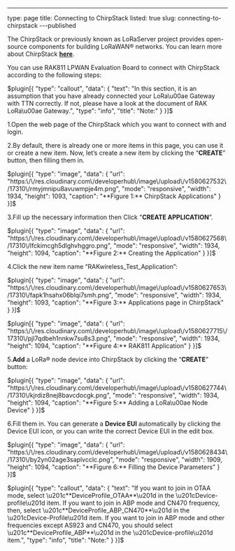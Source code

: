 ---
type: page
title: Connecting to ChirpStack
listed: true
slug: connecting-to-chirpstack
---published

The ChirpStack or previously known as LoRaServer project provides open-source components for building LoRaWAN® networks. You can learn more about ChirpStack [**here**](https://www.chirpstack.io/).

You can use RAK811 LPWAN Evaluation Board to connect with ChirpStack according to the following steps:

$plugin[{
    "type": "callout",
    "data": {
        "text": "In this section, it is an assumption that you have already connected your LoRa\u00ae Gateway with TTN correctly. If not, please have a look at the document of RAK LoRa\u00ae Gateway.",
        "type": "info",
        "title": "Note:"
    }
}]$

1.Open the web page of the ChirpStack which you want to connect with and login.

2.By default, there is already one or more items in this page, you can use it or create a new item. Now, let’s create a new item by clicking the “**CREATE**” button, then filling them in.

$plugin[{
    "type": "image",
    "data": {
        "url": "https:\/\/res.cloudinary.com\/developerhub\/image\/upload\/v1580627532\/17310\/rmyjmnipu8avuwmpje4m.png",
        "mode": "responsive",
        "width": 1934,
        "height": 1093,
        "caption": "**Figure 1:** ChirpStack Applications"
    }
}]$

3.Fill up the necessary information then Click "**CREATE APPLICATION**”.

$plugin[{
    "type": "image",
    "data": {
        "url": "https:\/\/res.cloudinary.com\/developerhub\/image\/upload\/v1580627568\/17310\/lfckimcgh5dlghvhggro.png",
        "mode": "responsive",
        "width": 1934,
        "height": 1094,
        "caption": "**Figure 2:** Creating the Application"
    }
}]$

4.Click the new item name “RAKwireless_Test_Application”:

$plugin[{
    "type": "image",
    "data": {
        "url": "https:\/\/res.cloudinary.com\/developerhub\/image\/upload\/v1580627653\/17310\/fapk1hsahx06blqi7smh.png",
        "mode": "responsive",
        "width": 1934,
        "height": 1093,
        "caption": "**Figure 3:** Applications page in ChirpStack"
    }
}]$

$plugin[{
    "type": "image",
    "data": {
        "url": "https:\/\/res.cloudinary.com\/developerhub\/image\/upload\/v1580627715\/17310\/pjl7qdbeh1nnkw7su8s3.png",
        "mode": "responsive",
        "width": 1934,
        "height": 1094,
        "caption": "**Figure 4:** RAK811 Application"
    }
}]$

5.**Add** a LoRa® node device into ChirpStack by clicking the “**CREATE**” button:

$plugin[{
    "type": "image",
    "data": {
        "url": "https:\/\/res.cloudinary.com\/developerhub\/image\/upload\/v1580627744\/17310\/kjrdiz8nej8bavcdocgk.png",
        "mode": "responsive",
        "width": 1934,
        "height": 1094,
        "caption": "**Figure 5:** Adding a LoRa\u00ae Node Device"
    }
}]$

6.Fill them in. You can generate a **Device EUI** automatically by clicking the Device EUI icon, or you can write the correct Device EUI in the edit box.

$plugin[{
    "type": "image",
    "data": {
        "url": "https:\/\/res.cloudinary.com\/developerhub\/image\/upload\/v1580628434\/17310\/by2yn02age3saplvcclc.png",
        "mode": "responsive",
        "width": 1909,
        "height": 1094,
        "caption": "**Figure 6:** Filling the Device Parameters"
    }
}]$

$plugin[{
    "type": "callout",
    "data": {
        "text": "If you want to join in OTAA mode, select \u201c**DeviceProfile_OTAA**\u201d in the \u201cDevice-profile\u201d item. If you want to join in ABP mode and CN470 frequency, then, select \u201c**DeviceProfile_ABP_CN470**\u201d in the \u201cDevice-Profile\u201d item. If you want to join in ABP mode and other frequencies except AS923 and CN470, you should select \u201c**DeviceProfile_ABP**\u201d in the \u201cDevice-profile\u201d item.",
        "type": "info",
        "title": "Note:"
    }
}]$


